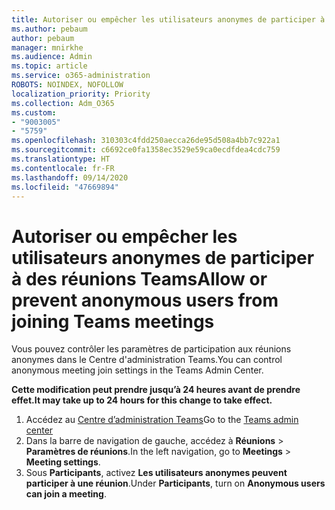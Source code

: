 ```yaml
---
title: Autoriser ou empêcher les utilisateurs anonymes de participer à des réunions Teams
ms.author: pebaum
author: pebaum
manager: mnirkhe
ms.audience: Admin
ms.topic: article
ms.service: o365-administration
ROBOTS: NOINDEX, NOFOLLOW
localization_priority: Priority
ms.collection: Adm_O365
ms.custom:
- "9003005"
- "5759"
ms.openlocfilehash: 310303c4fdd250aecca26de95d508a4bb7c922a1
ms.sourcegitcommit: c6692ce0fa1358ec3529e59ca0ecdfdea4cdc759
ms.translationtype: HT
ms.contentlocale: fr-FR
ms.lasthandoff: 09/14/2020
ms.locfileid: "47669894"
---
```

# <a name="allow-or-prevent-anonymous-users-from-joining-teams-meetings"></a><span data-ttu-id="24ce2-102">Autoriser ou empêcher les utilisateurs anonymes de participer à des réunions Teams</span><span class="sxs-lookup"><span data-stu-id="24ce2-102">Allow or prevent anonymous users from joining Teams meetings</span></span>

<span data-ttu-id="24ce2-103">Vous pouvez contrôler les paramètres de participation aux réunions anonymes dans le Centre d'administration Teams.</span><span class="sxs-lookup"><span data-stu-id="24ce2-103">You can control anonymous meeting join settings in the Teams Admin Center.</span></span>

<span data-ttu-id="24ce2-104">**Cette modification peut prendre jusqu’à 24 heures avant de prendre effet.**</span><span class="sxs-lookup"><span data-stu-id="24ce2-104">**It may take up to 24 hours for this change to take effect.**</span></span>

1.  <span data-ttu-id="24ce2-105">Accédez au [Centre d’administration Teams](https://admin.teams.microsoft.com)</span><span class="sxs-lookup"><span data-stu-id="24ce2-105">Go to the [Teams admin center](https://admin.teams.microsoft.com)</span></span>
2.  <span data-ttu-id="24ce2-106">Dans la barre de navigation de gauche, accédez à  **Réunions**  >  **Paramètres de réunions**.</span><span class="sxs-lookup"><span data-stu-id="24ce2-106">In the left navigation, go to  **Meetings**  >  **Meeting settings**.</span></span>
3.  <span data-ttu-id="24ce2-107">Sous  **Participants**, activez  **Les utilisateurs anonymes peuvent participer à une réunion**.</span><span class="sxs-lookup"><span data-stu-id="24ce2-107">Under  **Participants**, turn on  **Anonymous users can join a meeting**.</span></span>